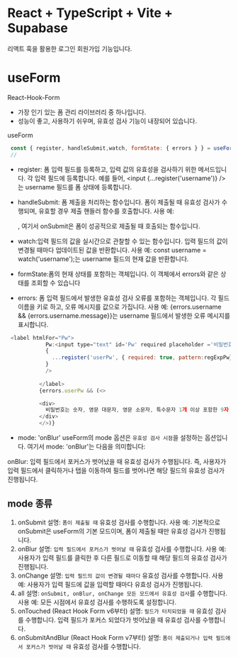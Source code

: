 # React + TypeScript + Vite + Supabase 

리액트 훅을 활용한 로그인 회원가입 기능입니다.

# useForm 

React-Hook-Form
- 가장 인기 있는 폼 관리 라이브러리 중 하나입니다.
- 성능이 좋고, 사용하기 쉬우며, 유효성 검사 기능이 내장되어 있습니다.

useForm

```js
 const { register, handleSubmit,watch, formState: { errors } } = useForm( {mode: 'onBlur'});
 // 
```

- register: 폼 입력 필드를 등록하고, 입력 값의 유효성을 검사하기 위한 메서드입니다. 각 입력 필드에 등록합니다.
  예를 들어, <input {...register('username')} />는 username 필드를 폼 상태에 등록합니다.


- handleSubmit: 폼 제출을 처리하는 함수입니다. 폼이 제출될 때 유효성 검사가 수행되며, 유효할 경우 제출 핸들러 함수를 호출합니다.
사용 예: <form onSubmit={handleSubmit(onSubmit)} />, 여기서 onSubmit은 폼이 성공적으로 제출될 때 호출되는 함수입니다.

- watch:입력 필드의 값을 실시간으로 관찰할 수 있는 함수입니다. 입력 필드의 값이 변경될 때마다 업데이트된 값을 반환합니다.
사용 예: const username = watch('username');는 username 필드의 현재 값을 반환합니다.

- formState:폼의 현재 상태를 포함하는 객체입니다. 이 객체에서 errors와 같은 상태를 조회할 수 있습니다

- errors: 폼 입력 필드에서 발생한 유효성 검사 오류를 포함하는 객체입니다. 각 필드 이름을 키로 하고, 오류 메시지를 값으로 가집니다.
사용 예: {errors.username && <span>{errors.username.message}</span>}는 username 필드에서 발생한 오류 메시지를 표시합니다.

```js
 <label htmlFor="Pw">
            Pw:<input type="text" id='Pw' required placeholder ='비밀번호'
            {
              ...register('userPw', { required: true, pattern:regExpPw})
            }
            />
           
          </label>
          {errors.userPw && (<>

          <div>
            비밀번호는 숫자, 영문 대문자, 영문 소문자, 특수문자 1개 이상 포함한 9자 이상 30자 이하여야 합니다.
          </div>
          </>)}

```

- mode: 'onBlur'
useForm의 mode 옵션은 `유효성 검사 시점`을 설정하는 옵션입니다. 여기서 mode: 'onBlur'는 다음을 의미합니다:

onBlur: 입력 필드에서 포커스가 벗어났을 때 유효성 검사가 수행됩니다. 즉, 사용자가 입력 필드에서 클릭하거나 탭을 이동하여 필드를 벗어나면 해당 필드의 유효성 검사가 진행됩니다.

## mode 종류

1. onSubmit
설명: `폼이 제출될 때` 유효성 검사를 수행합니다.
사용 예: 기본적으로 onSubmit은 useForm의 기본 모드이며, 폼이 제출될 때만 유효성 검사가 진행됩니다.
2. onBlur
설명: `입력 필드에서 포커스가 벗어날 때` 유효성 검사를 수행합니다.
사용 예: 사용자가 입력 필드를 클릭한 후 다른 필드로 이동할 때 해당 필드의 유효성 검사가 진행됩니다.
3. onChange
설명: `입력 필드의 값이 변경될 때마다` 유효성 검사를 수행합니다.
사용 예: 사용자가 입력 필드에 값을 입력할 때마다 유효성 검사가 진행됩니다.
4. all
설명: `onSubmit, onBlur, onChange 모든 모드에서 유효성 검사`를 수행합니다.
사용 예: 모든 시점에서 유효성 검사를 수행하도록 설정합니다.
5. onTouched (React Hook Form v6부터)
설명: `필드가 터치되었을 때` 유효성 검사를 수행합니다. 입력 필드가 포커스 되었다가 벗어났을 때 유효성 검사를 수행합니다.
6. onSubmitAndBlur (React Hook Form v7부터)
설명: `폼이 제출되거나 입력 필드에서 포커스가 벗어날 때` 유효성 검사를 수행합니다.
